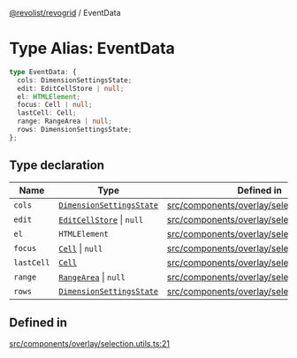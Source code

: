 [@revolist/revogrid](README.md) / EventData

# Type Alias: EventData

```ts
type EventData: {
  cols: DimensionSettingsState;
  edit: EditCellStore | null;
  el: HTMLElement;
  focus: Cell | null;
  lastCell: Cell;
  range: RangeArea | null;
  rows: DimensionSettingsState;
};
```

## Type declaration

| Name | Type | Defined in |
| ------ | ------ | ------ |
| `cols` | [`DimensionSettingsState`](Interface.DimensionSettingsState.md) | [src/components/overlay/selection.utils.ts:24](https://github.com/revolist/revogrid/blob/2f07f30b37da771d7d712c0b9b9b90928758921a/src/components/overlay/selection.utils.ts#L24) |
| `edit` | [`EditCellStore`](Interface.EditCellStore.md) \| `null` | [src/components/overlay/selection.utils.ts:28](https://github.com/revolist/revogrid/blob/2f07f30b37da771d7d712c0b9b9b90928758921a/src/components/overlay/selection.utils.ts#L28) |
| `el` | `HTMLElement` | [src/components/overlay/selection.utils.ts:22](https://github.com/revolist/revogrid/blob/2f07f30b37da771d7d712c0b9b9b90928758921a/src/components/overlay/selection.utils.ts#L22) |
| `focus` | [`Cell`](Interface.Cell.md) \| `null` | [src/components/overlay/selection.utils.ts:26](https://github.com/revolist/revogrid/blob/2f07f30b37da771d7d712c0b9b9b90928758921a/src/components/overlay/selection.utils.ts#L26) |
| `lastCell` | [`Cell`](Interface.Cell.md) | [src/components/overlay/selection.utils.ts:25](https://github.com/revolist/revogrid/blob/2f07f30b37da771d7d712c0b9b9b90928758921a/src/components/overlay/selection.utils.ts#L25) |
| `range` | [`RangeArea`](TypeAlias.RangeArea.md) \| `null` | [src/components/overlay/selection.utils.ts:27](https://github.com/revolist/revogrid/blob/2f07f30b37da771d7d712c0b9b9b90928758921a/src/components/overlay/selection.utils.ts#L27) |
| `rows` | [`DimensionSettingsState`](Interface.DimensionSettingsState.md) | [src/components/overlay/selection.utils.ts:23](https://github.com/revolist/revogrid/blob/2f07f30b37da771d7d712c0b9b9b90928758921a/src/components/overlay/selection.utils.ts#L23) |

## Defined in

[src/components/overlay/selection.utils.ts:21](https://github.com/revolist/revogrid/blob/2f07f30b37da771d7d712c0b9b9b90928758921a/src/components/overlay/selection.utils.ts#L21)
